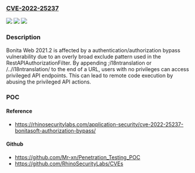 ### [CVE-2022-25237](https://cve.mitre.org/cgi-bin/cvename.cgi?name=CVE-2022-25237)
![](https://img.shields.io/static/v1?label=Product&message=n%2Fa&color=blue)
![](https://img.shields.io/static/v1?label=Version&message=n%2Fa&color=blue)
![](https://img.shields.io/static/v1?label=Vulnerability&message=n%2Fa&color=brighgreen)

### Description

Bonita Web 2021.2 is affected by a authentication/authorization bypass vulnerability due to an overly broad exclude pattern used in the RestAPIAuthorizationFilter. By appending ;i18ntranslation or /../i18ntranslation/ to the end of a URL, users with no privileges can access privileged API endpoints. This can lead to remote code execution by abusing the privileged API actions.

### POC

#### Reference
- https://rhinosecuritylabs.com/application-security/cve-2022-25237-bonitasoft-authorization-bypass/

#### Github
- https://github.com/Mr-xn/Penetration_Testing_POC
- https://github.com/RhinoSecurityLabs/CVEs

